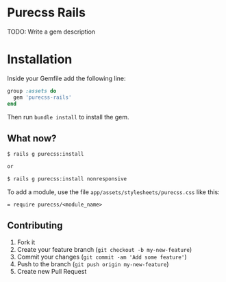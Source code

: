 # Purecss Rails

TODO: Write a gem description

# Installation


Inside your Gemfile add the following line:

```ruby
group :assets do
  gem 'purecss-rails'
end
```

Then run `bundle install` to install the gem.

## What now?

```bash
$ rails g purecss:install

or

$ rails g purecss:install nonresponsive
```

To add a module, use the file  ```app/assets/stylesheets/purecss.css``` like this:

```
= require purecss/<module_name>
```


## Contributing

1. Fork it
2. Create your feature branch (`git checkout -b my-new-feature`)
3. Commit your changes (`git commit -am 'Add some feature'`)
4. Push to the branch (`git push origin my-new-feature`)
5. Create new Pull Request
